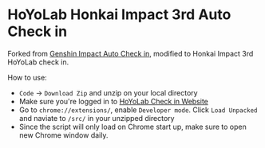 # HoYoLab Honkai Impact 3rd Auto Check in
Forked from [Genshin Impact Auto Check in](https://github.com/tqk2811/AutoCheckinGI), modified to Honkai Impact 3rd HoYoLab check in.

How to use: 
+ `Code` -> `Download Zip` and unzip on your local directory 
+ Make sure you're logged in to [HoYoLab Check in Website](https://act.hoyolab.com/bbs/event/signin-bh3/index.html?act_id=e202110291205111)  
+ Go to `chrome://extensions/`, enable `Developer mode`. Click `Load Unpacked` and naviate to `/src/` in your unzipped directory
+ Since the script will only load on Chrome start up, make sure to open new Chrome window daily.